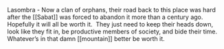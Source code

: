 Lasombra - Now a clan of orphans, their road back to this place was hard after the [[Sabat]] was forced to abandon it more than a century ago.  Hopefully it will all be worth it.  They just need to keep their heads down, look like they fit in, be productive members of society, and bide their time.  Whatever’s in that damn [[mountain]] better be worth it.